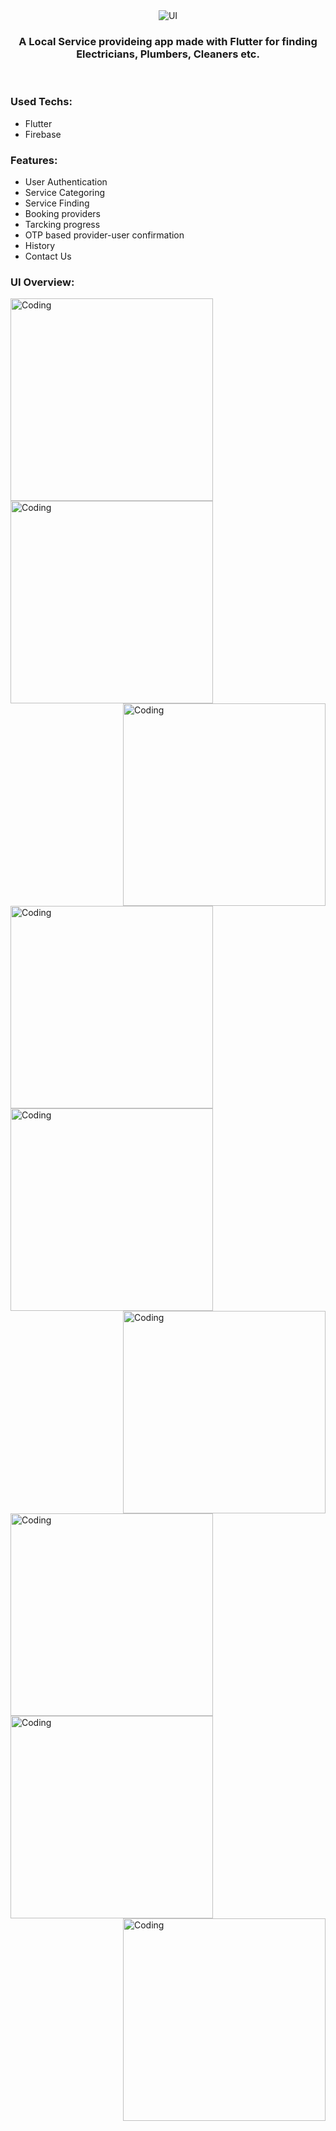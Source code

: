 <div align="center">
    <img alt="UI" src="https://github.com/Anujit-Datta/service_provider/blob/main/assets/appLogo.png">
</div>
<h3 align="center">A Local Service provideing app made with Flutter for finding Electricians, Plumbers, Cleaners etc.</h3><br>


<h3 align="left">Used Techs:</h3>

- Flutter
- Firebase


<h3 align="left">Features:</h3>

- User Authentication
- Service Categoring
- Service Finding
- Booking providers
- Tarcking progress
- OTP based provider-user confirmation 
- History
- Contact Us


<h3 align="left">UI Overview:</h3>

<img align="left" alt="Coding" width="324" src="https://github.com/Anujit-Datta/service_provider/blob/main/assets/ss/home.png">    <img align="center" alt="Coding" width="324" src="https://github.com/Anujit-Datta/service_provider/blob/main/assets/ss/Screenshot_20240905_034007.png">        <img align="right" alt="Coding" width="324" src="https://github.com/Anujit-Datta/service_provider/blob/main/assets/ss/signup.png">


<img align="left" alt="Coding" width="324" src="https://github.com/Anujit-Datta/ecommerce/blob/master/assets/gtihubScreenshots/Screenshot_20240904_165618.png">    <img align="center" alt="Coding" width="324" src="https://github.com/Anujit-Datta/ecommerce/blob/master/assets/gtihubScreenshots/Screenshot_20240904_165618.png">        <img align="right" alt="Coding" width="324" src="https://github.com/Anujit-Datta/ecommerce/blob/master/assets/gtihubScreenshots/Screenshot_20240904_165618.png">


<img align="left" alt="Coding" width="324" src="https://github.com/Anujit-Datta/ecommerce/blob/master/assets/gtihubScreenshots/Screenshot_20240904_165618.png">    <img align="center" alt="Coding" width="324" src="https://github.com/Anujit-Datta/ecommerce/blob/master/assets/gtihubScreenshots/Screenshot_20240904_165618.png">        <img align="right" alt="Coding" width="324" src="https://github.com/Anujit-Datta/ecommerce/blob/master/assets/gtihubScreenshots/Screenshot_20240904_165618.png">


